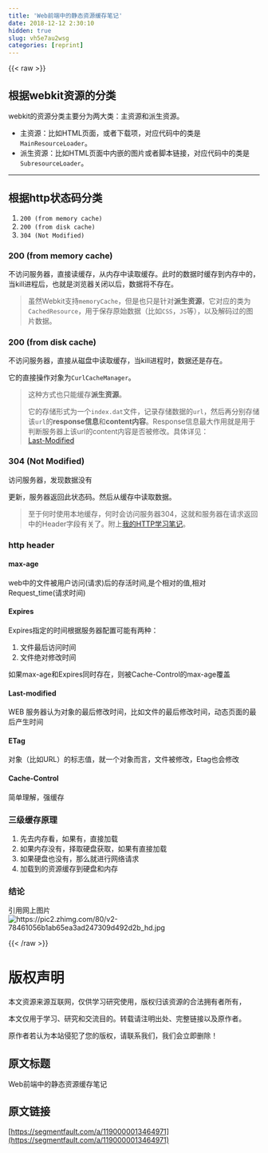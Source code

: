 ```yaml
---
title: 'Web前端中的静态资源缓存笔记' 
date: 2018-12-12 2:30:10
hidden: true
slug: vh5e7au2wsg
categories: [reprint]
---
```


{{< raw >}}

                    
<h2 id="articleHeader0">根据webkit资源的分类</h2>
<p>webkit的资源分类主要分为两大类：主资源和派生资源。</p>
<ul>
<li>主资源：比如HTML页面，或者下载项，对应代码中的类是<code>MainResourceLoader</code>。</li>
<li>派生资源：比如HTML页面中内嵌的图片或者脚本链接，对应代码中的类是<code>SubresourceLoader</code>。</li>
</ul>
<hr>
<h2 id="articleHeader1">根据http状态码分类</h2>
<ol>
<li><code>200 (from memory cache)</code></li>
<li><code>200 (from disk cache)</code></li>
<li><code>304 (Not Modified)</code></li>
</ol>
<h3 id="articleHeader2">200 (from memory cache)</h3>
<p>不访问服务器，直接读缓存，从内存中读取缓存。此时的数据时缓存到内存中的，当kill进程后，也就是浏览器关闭以后，数据将不存在。</p>
<blockquote>虽然Webkit支持<code>memoryCache</code>，但是也只是针对<strong>派生资源</strong>，它对应的类为<code>CachedResource</code>，用于保存原始数据（比如<code>CSS</code>，<code>JS</code>等），以及解码过的图片数据。</blockquote>
<h3 id="articleHeader3">200 (from disk cache)</h3>
<p>不访问服务器，直接从磁盘中读取缓存，当kill进程时，数据还是存在。</p>
<p>它的直接操作对象为<code>CurlCacheManager</code>。</p>
<blockquote>这种方式也只能缓存<strong>派生资源</strong>。<p>它的存储形式为一个<code>index.dat</code>文件，记录存储数据的<code>url</code>，然后再分别存储该<code>url</code>的<strong>response信息</strong>和<strong>content内容</strong>。Response信息最大作用就是用于判断服务器上该url的content内容是否被修改。具体详见： <br><a href="http://baike.baidu.com/link?url=n5nx7f8fGB_-B3OieAvMvJIGeBNvipb9qGQhYO0YwwBLg6oxqv_05Up3JUJk4jZyAd-KiCM1Hmg4nR23B5BhSq" rel="nofollow noreferrer" target="_blank">Last-Modified</a></p>
</blockquote>
<h3 id="articleHeader4">304 (Not Modified)</h3>
<p>访问服务器，发现数据没有</p>
<p>更新，服务器返回此状态码。然后从缓存中读取数据。</p>
<blockquote>至于何时使用本地缓存，何时会访问服务器304，这就和服务器在请求返回中的Header字段有关了。附上<a href="https://segmentfault.com/a/1190000011658603">我的HTTP学习笔记</a>。</blockquote>
<h3 id="articleHeader5">http header</h3>
<h4>max-age</h4>
<p>web中的文件被用户访问(请求)后的存活时间,是个相对的值,相对Request_time(请求时间)</p>
<h4>Expires</h4>
<p>Expires指定的时间根据服务器配置可能有两种：</p>
<ol>
<li>文件最后访问时间</li>
<li>文件绝对修改时间</li>
</ol>
<p>如果max-age和Expires同时存在，则被Cache-Control的max-age覆盖</p>
<h4>Last-modified</h4>
<p>WEB 服务器认为对象的最后修改时间，比如文件的最后修改时间，动态页面的最后产生时间</p>
<h4>ETag</h4>
<p>对象（比如URL）的标志值，就一个对象而言，文件被修改，Etag也会修改</p>
<h4>Cache-Control</h4>
<p>简单理解，强缓存</p>
<h3 id="articleHeader6">三级缓存原理</h3>
<ol>
<li>先去内存看，如果有，直接加载</li>
<li>如果内存没有，择取硬盘获取，如果有直接加载</li>
<li>如果硬盘也没有，那么就进行网络请求</li>
<li>加载到的资源缓存到硬盘和内存</li>
</ol>
<h3 id="articleHeader7">结论</h3>
<p>引用网上图片<br><span class="img-wrap"><img data-src="/img/remote/1460000013464976?w=720&amp;h=846" src="https://static.alili.tech/img/remote/1460000013464976?w=720&amp;h=846" alt="https://pic2.zhimg.com/80/v2-78461056b1ab65ea3ad247309d492d2b_hd.jpg" title="https://pic2.zhimg.com/80/v2-78461056b1ab65ea3ad247309d492d2b_hd.jpg" style="cursor: pointer; display: inline;"></span></p>

                
{{< /raw >}}

# 版权声明
本文资源来源互联网，仅供学习研究使用，版权归该资源的合法拥有者所有，

本文仅用于学习、研究和交流目的。转载请注明出处、完整链接以及原作者。

原作者若认为本站侵犯了您的版权，请联系我们，我们会立即删除！

## 原文标题
Web前端中的静态资源缓存笔记

## 原文链接
[https://segmentfault.com/a/1190000013464971](https://segmentfault.com/a/1190000013464971)

